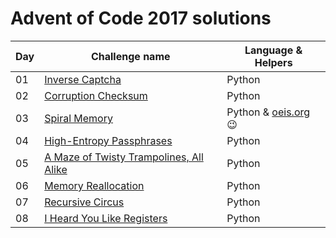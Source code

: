 # Advent of Code 2017 solutions

| Day | Challenge name | Language & Helpers |
| --- | -------------- | -------- |
| 01 | [Inverse Captcha][d01] | Python |
| 02 | [Corruption Checksum][d02] | Python |
| 03 | [Spiral Memory][d03] | Python & [oeis.org][oeis] :wink: |
| 04 | [High-Entropy Passphrases][d04] | Python |
| 05 | [A Maze of Twisty Trampolines, All Alike][d05] | Python |
| 06 | [Memory Reallocation][d06] | Python |
| 07 | [Recursive Circus][d07] | Python |
| 08 | [I Heard You Like Registers][d08] | Python |

[d01]: http://adventofcode.com/2017/day/1
[d02]: http://adventofcode.com/2017/day/2
[d03]: http://adventofcode.com/2017/day/3
[d04]: http://adventofcode.com/2017/day/4
[d05]: http://adventofcode.com/2017/day/5
[d06]: http://adventofcode.com/2017/day/6
[d07]: http://adventofcode.com/2017/day/7
[d08]: http://adventofcode.com/2017/day/8

[oeis]: https://oeis.org
